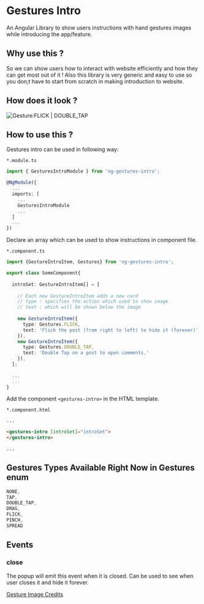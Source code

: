 # Gestures Intro 

An Angular Library to show users instructions with hand gestures images while introducing the app/feature.

## Why use this ?

So we can show users how to interact with website efficiently and how they can get most out of it ! Also this library is very generic and easy to use so you don;t have to start from scratch in making introduction to website.

## How does it look ?

![Gesture:FLICK | DOUBLE_TAP](https://i.imgur.com/bjd722v.png) 

## How to use this ?

Gestures intro can be used in following way:

`*.module.ts`

```typescript
import { GesturesIntroModule } from 'ng-gestures-intro';

@NgModule({
  ...
  imports: [
    ...
    GesturesIntroModule
    ...
  ]
  ...
})

```

Declare an array which can be used to show instructions in component file.

`*.component.ts`

```typescript
import {GestureIntroItem, Gestures} from 'ng-gestures-intro';

export class SomeComponent{
  
  introSet: GestureIntroItem[] = [
    
    // Each new GestureIntroItem adds a new card 
    // type : specifies the action which used to show image
    // text : which will be shown below the image
   
    new GestureIntroItem({
      type: Gestures.FLICK,
      text: 'Flick the post (from right to left) to hide it (forever)'
    }),
    new GestureIntroItem({
      type: Gestures.DOUBLE_TAP,
      text: 'Double Tap on a post to open comments.'
    }),
  ];
  
  ...
  ...
}
```

Add the component `<gestures-intro>` in the HTML template.

`*.component.html`

```html
...

<gestures-intro [introSet]="introSet">
</gestures-intro>

...
```

## Gestures Types Available Right Now in Gestures enum

```typescript
NONE,
TAP,
DOUBLE_TAP,
DRAG,
FLICK,
PINCH,
SPREAD
```

## Events

### close
The popup will emit this event when it is closed. Can be used to see when user closes it and hide it forever.


[Gesture Image Credits](https://static.lukew.com/TouchGestureCards.pdf) 
